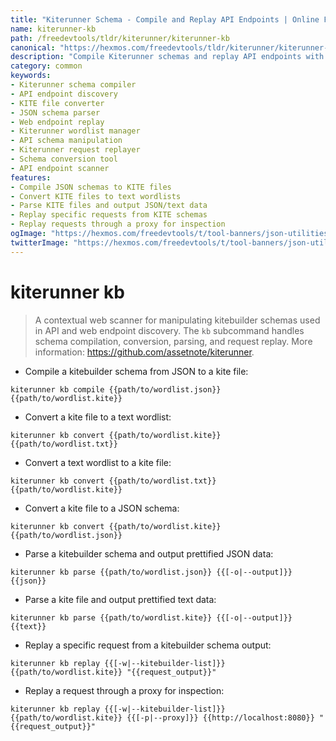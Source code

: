 ```yaml
---
title: "Kiterunner Schema - Compile and Replay API Endpoints | Online Free DevTools by Hexmos"
name: kiterunner-kb
path: /freedevtools/tldr/kiterunner/kiterunner-kb
canonical: "https://hexmos.com/freedevtools/tldr/kiterunner/kiterunner-kb/"
description: "Compile Kiterunner schemas and replay API endpoints with Kiterunner KB. Convert between JSON, KITE, and TXT formats for endpoint discovery. Free online tool, no registration required."
category: common
keywords:
- Kiterunner schema compiler
- API endpoint discovery
- KITE file converter
- JSON schema parser
- Web endpoint replay
- Kiterunner wordlist manager
- API schema manipulation
- Kiterunner request replayer
- Schema conversion tool
- API endpoint scanner
features:
- Compile JSON schemas to KITE files
- Convert KITE files to text wordlists
- Parse KITE files and output JSON/text data
- Replay specific requests from KITE schemas
- Replay requests through a proxy for inspection
ogImage: "https://hexmos.com/freedevtools/t/tool-banners/json-utilities-banner.png"
twitterImage: "https://hexmos.com/freedevtools/t/tool-banners/json-utilities-banner.png"
---
```


# kiterunner kb

> A contextual web scanner for manipulating kitebuilder schemas used in API and web endpoint discovery.
> The `kb` subcommand handles schema compilation, conversion, parsing, and request replay.
> More information: <https://github.com/assetnote/kiterunner>.

- Compile a kitebuilder schema from JSON to a kite file:

`kiterunner kb compile {{path/to/wordlist.json}} {{path/to/wordlist.kite}}`

- Convert a kite file to a text wordlist:

`kiterunner kb convert {{path/to/wordlist.kite}} {{path/to/wordlist.txt}}`

- Convert a text wordlist to a kite file:

`kiterunner kb convert {{path/to/wordlist.txt}} {{path/to/wordlist.kite}}`

- Convert a kite file to a JSON schema:

`kiterunner kb convert {{path/to/wordlist.kite}} {{path/to/wordlist.json}}`

- Parse a kitebuilder schema and output prettified JSON data:

`kiterunner kb parse {{path/to/wordlist.json}} {{[-o|--output]}} {{json}}`

- Parse a kite file and output prettified text data:

`kiterunner kb parse {{path/to/wordlist.kite}} {{[-o|--output]}} {{text}}`

- Replay a specific request from a kitebuilder schema output:

`kiterunner kb replay {{[-w|--kitebuilder-list]}} {{path/to/wordlist.kite}} "{{request_output}}"`

- Replay a request through a proxy for inspection:

`kiterunner kb replay {{[-w|--kitebuilder-list]}} {{path/to/wordlist.kite}} {{[-p|--proxy]}} {{http://localhost:8080}} "{{request_output}}"`
